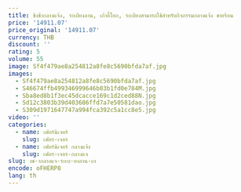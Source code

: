 ```yaml
---
title: ชิงช้ากลางแจ้ง, ระเบียงลาน, เก้าอี้โยก, ระเบียงสามารถใช้สําหรับกิจกรรมกลางแจ้ง ขายร้อน
price: '14911.07'
price_original: '14911.07'
currency: THB
discount: ''
rating: 5
volume: 55
image: Sf4f479ae8a254812a8fe8c5690bfda7af.jpg
images:
  - Sf4f479ae8a254812a8fe8c5690bfda7af.jpg
  - S46674ffb499346999646b03b1fd0e784M.jpg
  - Sba8ed8b1f3ec45dcacce169c1d2ced88N.jpg
  - Sd12c3803b39d403686ffd7a7e50581dao.jpg
  - S309d1971647747a994fca392c5a1cc8e5.jpg
video: ''
categories:
  - name: เฟอร์นิเจอร์
    slug: เฟอร-เจอร
  - name: เฟอร์นิเจอร์ กลางแจ้ง
    slug: เฟอร-เจอร-กลางแจ
slug: งช-ากลางแจ-ระเบ-ยงลาน-เก
encode: oFHERP8
lang: th
---
```

  